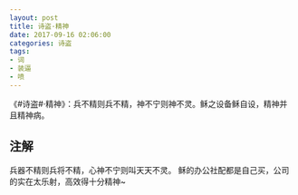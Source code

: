 ```yaml
---
layout: post
title: 诗盗·精神
date: 2017-09-16 02:06:00
categories: 诗盗
tags:
- 词
- 装逼
- 喷
---
```

《#诗盗#·精神》：兵不精则兵不精，神不宁则神不灵。稣之设备稣自设，精神并且精神病。

## 注解
兵器不精则兵将不精，心神不宁则叫天天不灵。
稣的办公社配都是自己买，公司的实在太乐射，高效得十分精神~
